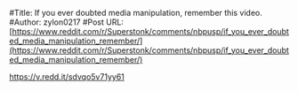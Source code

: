 #Title: If you ever doubted media manipulation, remember this video.
#Author: zylon0217
#Post URL: [https://www.reddit.com/r/Superstonk/comments/nbpusp/if_you_ever_doubted_media_manipulation_remember/](https://www.reddit.com/r/Superstonk/comments/nbpusp/if_you_ever_doubted_media_manipulation_remember/)


https://v.redd.it/sdvqo5v71yy61